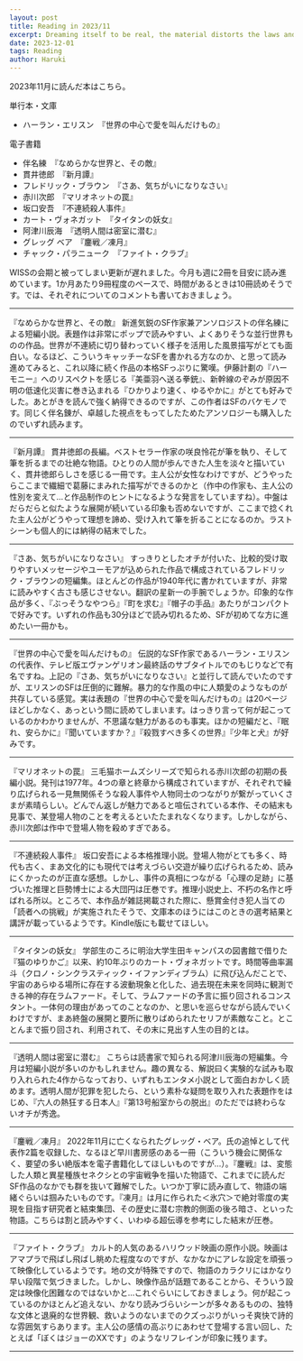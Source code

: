 ```yaml
---
layout: post
title: Reading in 2023/11
excerpt: Dreaming itself to be real, the material distorts the laws and sustains the dream.
date: 2023-12-01
tags: Reading
author: Haruki
---
```


2023年11月に読んだ本はこちら。

単行本・文庫

* ハーラン・エリスン　『世界の中心で愛を叫んだけもの』

電子書籍

* 伴名練　『なめらかな世界と、その敵』
* 貫井徳郎　『新月譚』
* フレドリック・ブラウン　『さあ、気ちがいになりなさい』
* 赤川次郎　『マリオネットの罠』
* 坂口安吾　『不連続殺人事件』
* カート・ヴォネガット　『タイタンの妖女』
* 阿津川辰海　『透明人間は密室に潜む』
* グレッグ ベア　『鏖戦／凍月』
* チャック・パラニューク　『ファイト・クラブ』

WISSの会期と被ってしまい更新が遅れました。今月も週に2冊を目安に読み進めています。1か月あたり9冊程度のペースで、時間があるときは10冊読めそうです。では、それぞれについてのコメントも書いておきましょう。

-----
『なめらかな世界と、その敵』
新進気鋭のSF作家兼アンソロジストの伴名練による短編小説。表題作は非常にポップで読みやすい、よくありそうな並行世界ものの作品。世界が不連続に切り替わっていく様子を活用した風景描写がとても面白い。なるほど、こういうキャッチーなSFを書かれる方なのか、と思って読み進めてみると、これ以降に続く作品の本格SFっぷりに驚嘆。伊藤計劃の『ハーモニー』へのリスペクトを感じる『美亜羽へ送る拳銃』、新幹線のぞみが原因不明の低速化災害に巻き込まれる『ひかりより速く、ゆるやかに』がとても好みでした。あとがきを読んで強く納得できるのですが、この作者はSFのバケモノです。同じく伴名錬が、卓越した視点をもってしたためたアンソロジーも購入したのでいずれ読みます。

-----
『新月譚』
貫井徳郎の長編。ベストセラー作家の咲良怜花が筆を執り、そして筆を折るまでの壮絶な物語。ひとりの人間が歩んできた人生を淡々と描いていく、貫井徳郎らしさを感じる一冊です。主人公が女性なわけですが、どうやったらここまで繊細で葛藤にまみれた描写ができるのかと（作中の作家も、主人公の性別を変えて…と作品制作のヒントになるような発言をしていますね）。中盤はだらだらと似たような展開が続いている印象も否めないですが、ここまで捻くれた主人公がどうやって理想を諦め、受け入れて筆を折ることになるのか。ラストシーンも個人的には納得の結末でした。

-----
『さあ、気ちがいになりなさい』
すっきりとしたオチが付いた、比較的受け取りやすいメッセージやユーモアが込められた作品で構成されているフレドリック・ブラウンの短編集。ほとんどの作品が1940年代に書かれていますが、非常に読みやすく古さも感じさせない。翻訳の星新一の手腕でしょうか。印象的な作品が多く、『ぶっそうなやつら』『町を求む』『帽子の手品』あたりがコンパクトで好みです。いずれの作品も30分ほどで読み切れるため、SFが初めてな方に進めたい一冊かも。

-----
『世界の中心で愛を叫んだけもの』
伝説的なSF作家であるハーラン・エリスンの代表作、テレビ版エヴァンゲリオン最終話のサブタイトルでのもじりなどで有名ですね。上記の『さあ、気ちがいになりなさい』と並行して読んでいたのですが、エリスンのSFは圧倒的に難解。暴力的な作風の中に人類愛のようなものが共存している感覚。実は表題の『世界の中心で愛を叫んだけもの』は20ページほどしかなく、あっという間に読めてしまいます。はっきり言って何が起こっているのかわかりませんが、不思議な魅力があるのも事実。ほかの短編だと、『眠れ、安らかに』『聞いていますか？』『殺戮すべき多くの世界』『少年と犬』が好みです。

-----
『マリオネットの罠』
三毛猫ホームズシリーズで知られる赤川次郎の初期の長編小説。発刊は1977年。4つの章と終章から構成されていますが、それぞれで繰り広げられる一見無関係そうな殺人事件や人物同士のつながりが繋がっていくさまが素晴らしい。どんでん返しが魅力であると喧伝されている本作、その結末も見事で、某登場人物のことを考えるといたたまれなくなります。しかしながら、赤川次郎は作中で登場人物を殺めすぎである。

-----
『不連続殺人事件』
坂口安吾による本格推理小説。登場人物がとても多く、時代も古く、まあ文化的にも現代では考えづらい交遊が繰り広げられるため、読みにくかったのが正直な感想。しかし、事件の真相につながる「心理の足跡」に基づいた推理と巨勢博士による大団円は圧巻です。推理小説史上、不朽の名作と呼ばれる所以。ところで、本作品が雑誌掲載された際に、懸賞金付き犯人当ての「読者への挑戦」が実施されたそうで、文庫本のほうにはこのときの選考結果と講評が載っているようです。Kindle版にも載せてほしい。

-----
『タイタンの妖女』
学部生のころに明治大学生田キャンパスの図書館で借りた『猫のゆりかご』以来、約10年ぶりのカート・ヴォネガットです。時間等曲率漏斗（クロノ・シンクラスティック・イファンディブラム）に飛び込んだことで、宇宙のあらゆる場所に存在する波動現象と化した、過去現在未来を同時に観測できる神的存在ラムファード。そして、ラムファードの予言に振り回されるコンスタント。一体何の理由があってのことなのか、と思いを巡らせながら読んでいくわけですが、まあ終盤の展開と要所に散りばめられたセリフが素敵なこと。とことんまで振り回され、利用されて、その末に見出す人生の目的とは。

-----
『透明人間は密室に潜む』
こちらは読書家で知られる阿津川辰海の短編集。今月は短編小説が多いのかもしれません。趣の異なる、解説曰く実験的な試みも取り入れられた4作からなっており、いずれもエンタメ小説として面白おかしく読めます。透明人間が犯罪を犯したら、という素朴な疑問を取り入れた表題作をはじめ、『六人の熱狂する日本人』『第13号船室からの脱出』のただでは終わらないオチが秀逸。

-----
『鏖戦／凍月』
2022年11月に亡くなられたグレッグ・ベア。氏の追悼として代表作2篇を収録した、なるほど早川書房感のある一冊（こういう機会に関係なく、要望の多い絶版本を電子書籍化してほしいものですが…）。『鏖戦』は、変態した人類と異星種族セネクシとの宇宙戦争を描いた物語で、これまでに読んだSF作品のなかでも群を抜いて難解でした。いつか丁寧に読み直して、物語の端緒ぐらいは掴みたいものです。『凍月』は月に作られた＜氷穴＞で絶対零度の実現を目指す研究者と結束集団、その歴史に潜む宗教的側面の後ろ暗さ、といった物語。こちらは割と読みやすく、いわゆる超伝導を参考にした結末が圧巻。

-----
『ファイト・クラブ』
カルト的人気のあるハリウッド映画の原作小説。映画はアマプラで飛ばし飛ばし眺めた程度なのですが、なかなかにアレな設定を頑張って映像化しているようです。地の文が特殊ですので、物語のカラクリにはかなり早い段階で気づきました。しかし、映像作品が話題であることから、そういう設定は映像化困難なのではないかと…これぐらいにしておきましょう。何が起こっているのかほとんど追えない、かなり読みづらいシーンが多々あるものの、独特な文体と退廃的な世界観、救いようのないまでのクズっぷりがいっそ爽快で詩的な雰囲気すらあります。主人公の感情の高ぶりにあわせて登場する言い回し、たとえば「ぼくはジョーのXXです」のようなリフレインが印象に残ります。

-----
